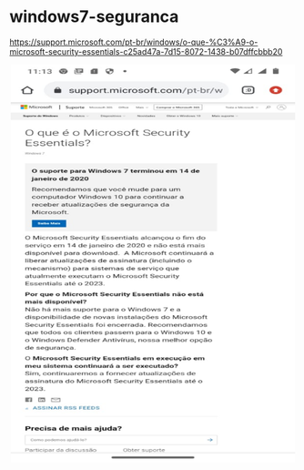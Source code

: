 # windows7-seguranca

https://support.microsoft.com/pt-br/windows/o-que-%C3%A9-o-microsoft-security-essentials-c25ad47a-7d15-8072-1438-b07dffcbbb20

<p align="center">
    <img src="o-que-e-o-microsoft-security-essentials.jpeg" width="500" height="700">
</p>

